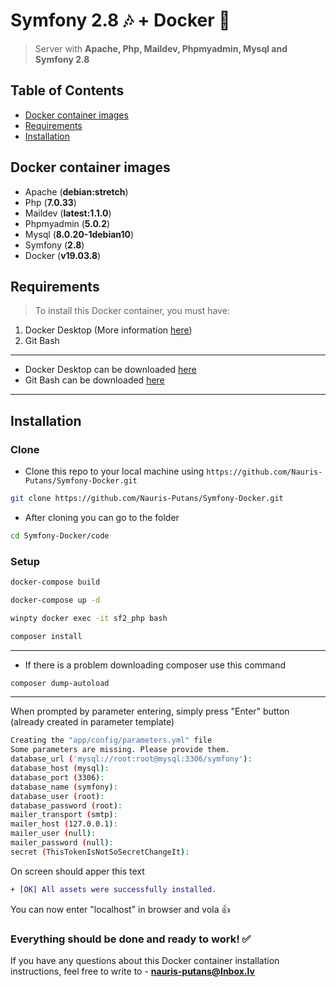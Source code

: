 # Symfony 2.8 🎶 + Docker 🐋
> Server with **Apache, Php, Maildev, Phpmyadmin, Mysql and Symfony 2.8**

## Table of Contents

 - [Docker container images](#docker-container-images)
 - [Requirements](#requirements)
 - [Installation](#installation)
 
## Docker container images
 - Apache (**debian:stretch**)
 - Php (**7.0.33**)
 - Maildev (**latest:1.1.0**)
 - Phpmyadmin (**5.0.2**)
 - Mysql (**8.0.20-1debian10**)
 - Symfony (**2.8**)
 - Docker (**v19.03.8**)

## Requirements

> To install this Docker container, you must have:

1. Docker Desktop (More information [here](https://docs.docker.com/docker-for-windows/install/#what-to-know-before-you-install))
2. Git Bash

-------------
 - Docker Desktop can be downloaded [here](https://www.docker.com/products/docker-desktop)
 - Git Bash can be downloaded [here](https://git-scm.com/downloads)
-------------

## Installation

### Clone

- Clone this repo to your local machine using `https://github.com/Nauris-Putans/Symfony-Docker.git`

```bash
git clone https://github.com/Nauris-Putans/Symfony-Docker.git
```

- After cloning you can go to the folder

```bash
cd Symfony-Docker/code
```

### Setup



```bash
docker-compose build
```

```bash
docker-compose up -d
```

```bash
winpty docker exec -it sf2_php bash
```

```bash
composer install
```

---
- If there is a problem downloading composer use this command

```bash
composer dump-autoload
```
---

When prompted by parameter entering, simply press "Enter" button (already created in parameter template)
```bash
Creating the "app/config/parameters.yml" file
Some parameters are missing. Please provide them.
database_url ('mysql://root:root@mysql:3306/symfony'):
database_host (mysql):
database_port (3306):
database_name (symfony):
database_user (root):
database_password (root):
mailer_transport (smtp):
mailer_host (127.0.0.1):
mailer_user (null):
mailer_password (null):
secret (ThisTokenIsNotSoSecretChangeIt):
```

On screen should apper this text 
```diff 
+ [OK] All assets were successfully installed.
```

You can now enter "localhost" in browser and vola 👍

### Everything should be done and ready to work! ✅
If you have any questions about this Docker container installation instructions, feel free to write to - **nauris-putans@Inbox.lv** 
